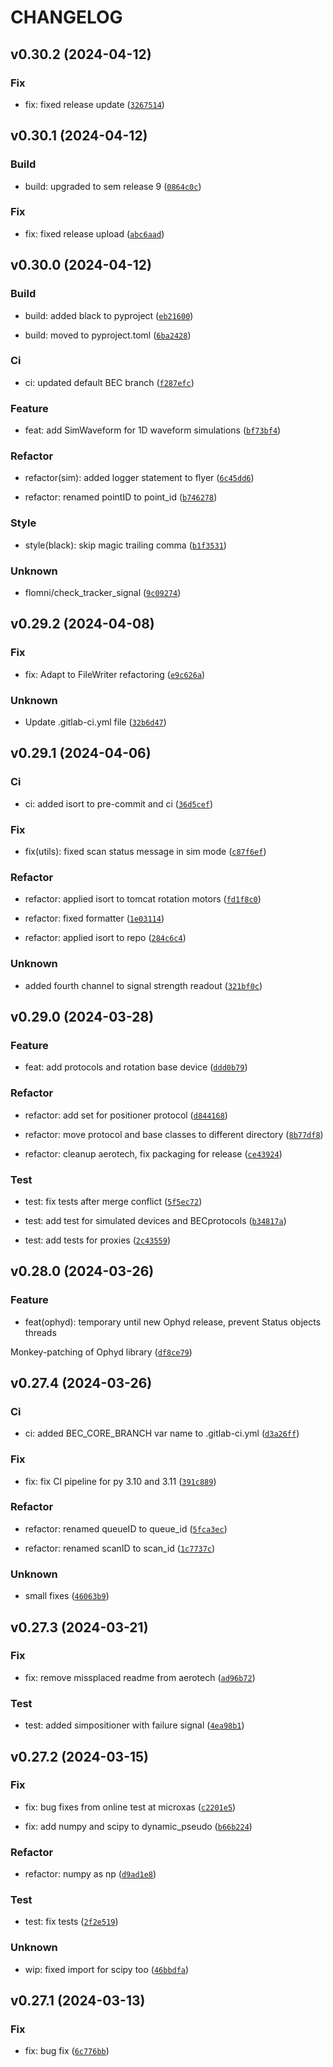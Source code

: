 # CHANGELOG



## v0.30.2 (2024-04-12)

### Fix

* fix: fixed release update ([`3267514`](https://gitlab.psi.ch/bec/ophyd_devices/-/commit/3267514c2055f406277b16f13a13744846e3ba77))


## v0.30.1 (2024-04-12)

### Build

* build: upgraded to sem release 9 ([`0864c0c`](https://gitlab.psi.ch/bec/ophyd_devices/-/commit/0864c0c04972a2b12be5ad9d3a53fb1a18a8907d))

### Fix

* fix: fixed release upload ([`abc6aad`](https://gitlab.psi.ch/bec/ophyd_devices/-/commit/abc6aad167226fd01e02d51ae4739d4c4688e153))


## v0.30.0 (2024-04-12)

### Build

* build: added black to pyproject ([`eb21600`](https://gitlab.psi.ch/bec/ophyd_devices/-/commit/eb2160000a19f89c000caf25a69a79e8249e5bf2))

* build: moved to pyproject.toml ([`6ba2428`](https://gitlab.psi.ch/bec/ophyd_devices/-/commit/6ba2428dd8e297c3c2098f9a795bb76595a4f5e7))

### Ci

* ci: updated default BEC branch ([`f287efc`](https://gitlab.psi.ch/bec/ophyd_devices/-/commit/f287efc831069d7c09de876ed1bf4dff4bd5908e))

### Feature

* feat: add SimWaveform for 1D waveform simulations ([`bf73bf4`](https://gitlab.psi.ch/bec/ophyd_devices/-/commit/bf73bf41c4f209ed251bf21d4b0014d031226a4f))

### Refactor

* refactor(sim): added logger statement to flyer ([`6c45dd6`](https://gitlab.psi.ch/bec/ophyd_devices/-/commit/6c45dd6a8b8c76776351289c98990dbc05222f5f))

* refactor: renamed pointID to point_id ([`b746278`](https://gitlab.psi.ch/bec/ophyd_devices/-/commit/b74627820a5594dc896b059399703baa4917097a))

### Style

* style(black): skip magic trailing comma ([`b1f3531`](https://gitlab.psi.ch/bec/ophyd_devices/-/commit/b1f353139b1ecdcfc266219a7a1a4bf525684bea))

### Unknown

* flomni/check_tracker_signal ([`9c09274`](https://gitlab.psi.ch/bec/ophyd_devices/-/commit/9c092740b9b38eac7f1046ae07e0667f91983c87))


## v0.29.2 (2024-04-08)

### Fix

* fix: Adapt to FileWriter refactoring ([`e9c626a`](https://gitlab.psi.ch/bec/ophyd_devices/-/commit/e9c626a7c8e5ec1b40d70ad412eff85d7796cba9))

### Unknown

* Update .gitlab-ci.yml file ([`32b6d47`](https://gitlab.psi.ch/bec/ophyd_devices/-/commit/32b6d476ca4b0deb0eec75519618c005212cc2dd))


## v0.29.1 (2024-04-06)

### Ci

* ci: added isort to pre-commit and ci ([`36d5cef`](https://gitlab.psi.ch/bec/ophyd_devices/-/commit/36d5cef4ef14e5566649834b3afdd1efdbfdfc2d))

### Fix

* fix(utils): fixed scan status message in sim mode ([`c87f6ef`](https://gitlab.psi.ch/bec/ophyd_devices/-/commit/c87f6ef63f669d6d1288e3521b80b3e0065bf2f4))

### Refactor

* refactor: applied isort to tomcat rotation motors ([`fd1f8c0`](https://gitlab.psi.ch/bec/ophyd_devices/-/commit/fd1f8c0ff58c630051cb67d404c6dd07f3403c5b))

* refactor: fixed formatter ([`1e03114`](https://gitlab.psi.ch/bec/ophyd_devices/-/commit/1e031140ed0ae4347a8d16a6a5e8647b48573d96))

* refactor: applied isort to repo ([`284c6c4`](https://gitlab.psi.ch/bec/ophyd_devices/-/commit/284c6c47a1db25d7ed840404730b1e97da960c14))

### Unknown

* added fourth channel to signal strength readout ([`321bf0c`](https://gitlab.psi.ch/bec/ophyd_devices/-/commit/321bf0c403a77efcbf970ea377b53a59377e38d0))


## v0.29.0 (2024-03-28)

### Feature

* feat: add protocols and rotation base device ([`ddd0b79`](https://gitlab.psi.ch/bec/ophyd_devices/-/commit/ddd0b790f8ef3e53966c660c431d2f7a9ceda97c))

### Refactor

* refactor: add set for positioner protocol ([`d844168`](https://gitlab.psi.ch/bec/ophyd_devices/-/commit/d844168c1f7f31543ff747bb6f2ef3a2f7f1077e))

* refactor: move protocol and base classes to different directory ([`8b77df8`](https://gitlab.psi.ch/bec/ophyd_devices/-/commit/8b77df833f4d389293d14f8e3e54de7b38c9f291))

* refactor: cleanup aerotech, fix packaging for release ([`ce43924`](https://gitlab.psi.ch/bec/ophyd_devices/-/commit/ce43924ca1601c409a17855957af6847b75ff261))

### Test

* test: fix tests after merge conflict ([`5f5ec72`](https://gitlab.psi.ch/bec/ophyd_devices/-/commit/5f5ec72d02c2cb217ab540e82014d90fe5ef8216))

* test: add test for simulated devices and BECprotocols ([`b34817a`](https://gitlab.psi.ch/bec/ophyd_devices/-/commit/b34817acf8ef6e60ef493bc2bb830a3a254e7ced))

* test: add tests for proxies ([`2c43559`](https://gitlab.psi.ch/bec/ophyd_devices/-/commit/2c43559aa8e60950ff95e72772820d784aacaa62))


## v0.28.0 (2024-03-26)

### Feature

* feat(ophyd): temporary until new Ophyd release, prevent Status objects threads

Monkey-patching of Ophyd library ([`df8ce79`](https://gitlab.psi.ch/bec/ophyd_devices/-/commit/df8ce79ca0606ad415f45cfd5d80b057aec107d9))


## v0.27.4 (2024-03-26)

### Ci

* ci: added BEC_CORE_BRANCH var name to .gitlab-ci.yml ([`d3a26ff`](https://gitlab.psi.ch/bec/ophyd_devices/-/commit/d3a26ff3b2d2612128d0da4bd4fcc698b314ae9a))

### Fix

* fix: fix CI pipeline for py 3.10 and 3.11 ([`391c889`](https://gitlab.psi.ch/bec/ophyd_devices/-/commit/391c889ff17d9b97388d01731ed88251b41d6ecd))

### Refactor

* refactor: renamed queueID to queue_id ([`5fca3ec`](https://gitlab.psi.ch/bec/ophyd_devices/-/commit/5fca3ec1292ba423d575ed106a636a3c8613a99d))

* refactor: renamed scanID to scan_id ([`1c7737c`](https://gitlab.psi.ch/bec/ophyd_devices/-/commit/1c7737ccda71a18c0a9c09f38c8c543834dfe833))

### Unknown

* small fixes ([`46063b9`](https://gitlab.psi.ch/bec/ophyd_devices/-/commit/46063b905bb003f175d4edf7054afa9c556fb4db))


## v0.27.3 (2024-03-21)

### Fix

* fix: remove missplaced readme from aerotech ([`ad96b72`](https://gitlab.psi.ch/bec/ophyd_devices/-/commit/ad96b729b47318007d403f7024524379f5a32a84))

### Test

* test: added simpositioner with failure signal ([`4ea98b1`](https://gitlab.psi.ch/bec/ophyd_devices/-/commit/4ea98b18c3280c077a08325081f5743a737760a9))


## v0.27.2 (2024-03-15)

### Fix

* fix: bug fixes from online test at microxas ([`c2201e5`](https://gitlab.psi.ch/bec/ophyd_devices/-/commit/c2201e5e332c9bab64f6fcdfe034cb8d37da5857))

* fix: add numpy and scipy to dynamic_pseudo ([`b66b224`](https://gitlab.psi.ch/bec/ophyd_devices/-/commit/b66b224caeab9e3cf75de61fcfdccd0712fb9027))

### Refactor

* refactor: numpy as np ([`d9ad1e8`](https://gitlab.psi.ch/bec/ophyd_devices/-/commit/d9ad1e87f7e6e2a5da6c3ea9b59952ca319c50ae))

### Test

* test: fix tests ([`2f2e519`](https://gitlab.psi.ch/bec/ophyd_devices/-/commit/2f2e51977265006f7fbb9a97648824dfb6f8b5b3))

### Unknown

* wip: fixed import for scipy too ([`46bbdfa`](https://gitlab.psi.ch/bec/ophyd_devices/-/commit/46bbdfaebb14e86f866ebd5dc89e3b715249b5b3))


## v0.27.1 (2024-03-13)

### Fix

* fix: bug fix ([`6c776bb`](https://gitlab.psi.ch/bec/ophyd_devices/-/commit/6c776bb4ae72e7f0a4b858a27a34f25baed726d2))
